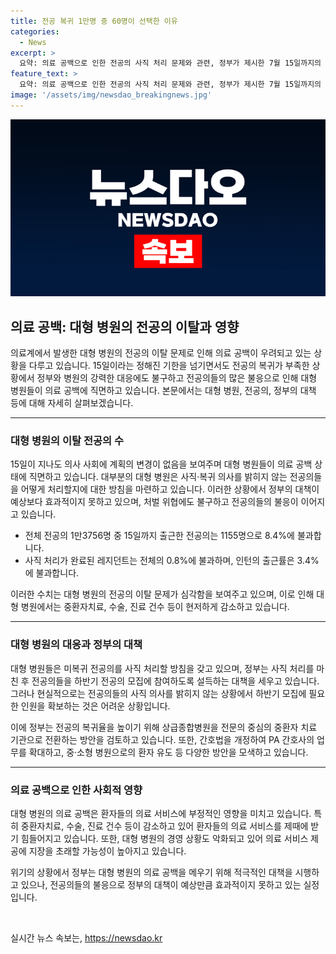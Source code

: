 ```yaml
---
title: 전공 복귀 1만명 중 60명이 선택한 이유
categories:
  - News
excerpt: >
  요약: 의료 공백으로 인한 전공의 사직 처리 문제와 관련, 정부가 제시한 7월 15일까지의 사직 처리 데드라인을 지키지 못한 수련병원으로 복귀하는 전공의의 부족 상황이 지속되고 있음. 이에 대형 병원들은 사직 처리를 추진하고 정부는 전공의 모집을 지원하려 하지만 전공의의 복귀 의향 부족으로 상황은 여전히 어려운 것으로 보임. 이로 인해 중환자의 치료가 어려워지고 대형 병원의 경영 또한 악화되는 상황.
feature_text: >
  요약: 의료 공백으로 인한 전공의 사직 처리 문제와 관련, 정부가 제시한 7월 15일까지의 사직 처리 데드라인을 지키지 못한 수련병원으로 복귀하는 전공의의 부족 상황이 지속되고 있음. 이에 대형 병원들은 사직 처리를 추진하고 정부는 전공의 모집을 지원하려 하지만 전공의의 복귀 의향 부족으로 상황은 여전히 어려운 것으로 보임. 이로 인해 중환자의 치료가 어려워지고 대형 병원의 경영 또한 악화되는 상황.
image: '/assets/img/newsdao_breakingnews.jpg'
---
```


<p><img src="/assets/img/newsdao_breakingnews.jpg" alt="bookingtag 속보" /></p>

<h2 data-ke-size="size26">의료 공백: 대형 병원의 전공의 이탈과 영향</h2>

<p data-ke-size="size16">의료계에서 발생한 대형 병원의 전공의 이탈 문제로 인해 의료 공백이 우려되고 있는 상황을 다루고 있습니다. 15일이라는 정해진 기한을 넘기면서도 전공의 복귀가 부족한 상황에서 정부와 병원의 강력한 대응에도 불구하고 전공의들의 많은 불응으로 인해 대형 병원들이 의료 공백에 직면하고 있습니다. 본문에서는 대형 병원, 전공의, 정부의 대책 등에 대해 자세히 살펴보겠습니다.</p>

<hr>

<h3 data-ke-size="size24">대형 병원의 이탈 전공의 수</h3>

<p data-ke-size="size16">15일이 지나도 의사 사회에 계획의 변경이 없음을 보여주며 대형 병원들이 의료 공백 상태에 직면하고 있습니다. 대부분의 대형 병원은 사직·복귀 의사를 밝히지 않는 전공의들을 어떻게 처리할지에 대한 방침을 마련하고 있습니다. 이러한 상황에서 정부의 대책이 예상보다 효과적이지 못하고 있으며, 처벌 위협에도 불구하고 전공의들의 불응이 이어지고 있습니다.</p>

<ul>
  <li>전체 전공의 1만3756명 중 15일까지 출근한 전공의는 1155명으로 8.4%에 불과합니다.</li>
  <li>사직 처리가 완료된 레지던트는 전체의 0.8%에 불과하며, 인턴의 출근률은 3.4%에 불과합니다.</li>
</ul>

<p data-ke-size="size16">이러한 수치는 대형 병원의 전공의 이탈 문제가 심각함을 보여주고 있으며, 이로 인해 대형 병원에서는 중환자치료, 수술, 진료 건수 등이 현저하게 감소하고 있습니다.</p>

<hr>

<h3 data-ke-size="size24">대형 병원의 대응과 정부의 대책</h3>

<p data-ke-size="size16">대형 병원들은 미복귀 전공의를 사직 처리할 방침을 갖고 있으며, 정부는 사직 처리를 마친 후 전공의들을 하반기 전공의 모집에 참여하도록 설득하는 대책을 세우고 있습니다. 그러나 현실적으로는 전공의들의 사직 의사를 밝히지 않는 상황에서 하반기 모집에 필요한 인원을 확보하는 것은 어려운 상황입니다.</p>

<p data-ke-size="size16">이에 정부는 전공의 복귀율을 높이기 위해 상급종합병원을 전문의 중심의 중환자 치료 기관으로 전환하는 방안을 검토하고 있습니다. 또한, 간호법을 개정하여 PA 간호사의 업무를 확대하고, 중·소형 병원으로의 환자 유도 등 다양한 방안을 모색하고 있습니다.</p>

<hr>

<h3 data-ke-size="size24">의료 공백으로 인한 사회적 영향</h3>

<p data-ke-size="size16">대형 병원의 의료 공백은 환자들의 의료 서비스에 부정적인 영향을 미치고 있습니다. 특히 중환자치료, 수술, 진료 건수 등이 감소하고 있어 환자들의 의료 서비스를 제때에 받기 힘들어지고 있습니다. 또한, 대형 병원의 경영 상황도 악화되고 있어 의료 서비스 제공에 지장을 초래할 가능성이 높아지고 있습니다.</p>

<p data-ke-size="size16">위기의 상황에서 정부는 대형 병원의 의료 공백을 메우기 위해 적극적인 대책을 시행하고 있으나, 전공의들의 불응으로 정부의 대책이 예상만큼 효과적이지 못하고 있는 실정입니다.</p>

<p data-ke-size="size16">&nbsp;</p>
실시간 뉴스 속보는, <a href="https://newsdao.kr" rel="dofollow">https://newsdao.kr</a>


